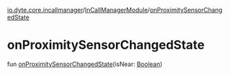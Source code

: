 [io.dyte.core.incallmanager](../index.md)/[InCallManagerModule](index.md)/[onProximitySensorChangedState](on-proximity-sensor-changed-state.md)

# onProximitySensorChangedState


fun [onProximitySensorChangedState](on-proximity-sensor-changed-state.md)(isNear: [Boolean](https://kotlinlang.org/api/latest/jvm/stdlib/kotlin/-boolean/index.html))
